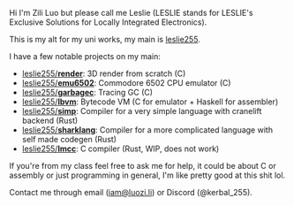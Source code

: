Hi I'm Zili Luo but please call me Leslie (LESLIE stands for LESLIE's Exclusive Solutions for Locally Integrated Electronics).

This is my alt for my uni works, my main is [leslie255](https://github.com/leslie255).

I have a few notable projects on my main:
- [leslie255/**render**](https://github.com/leslie255/render): 3D render from scratch (C)
- [leslie255/**emu6502**](https://github.com/leslie255/emu6502): Commodore 6502 CPU emulator (C)
- [leslie255/**garbagec**](https://github.com/leslie255/garbagec): Tracing GC (C)
- [leslie255/**lbvm**](https://github.com/leslie255/lbvm): Bytecode VM (C for emulator + Haskell for assembler)
- [leslie255/**simp**](https://github.com/leslie255/simp): Compiler for a very simple language with cranelift backend (Rust)
- [leslie255/**sharklang**](https://github.com/leslie255/sharklang): Compiler for a more complicated language with self made codegen (Rust) 
- [leslie255/**lmcc**](https://github.com/leslie255/lmcc): C compiler (Rust, WIP, does not work)

If you're from my class feel free to ask me for help, it could be about C or assembly or just programming in general, I'm like pretty good at this shit lol.

Contact me through email ([iam@luozi.li](mailto:iam@luozi.li)) or Discord (@kerbal_255).
